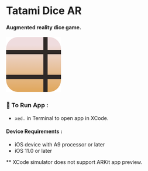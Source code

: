# Tatami Dice AR

#### Augmented reality dice game.

<img src="Tatami/Assets.xcassets/Tatami_App_Icon.imageset/Tatami_App_Icon.png" alt="Tatami AR App Icon" width="150" height="150"/>

### **🎲 To Run App :** 
- `xed.` in Terminal to open app in XCode.

#### **Device Requirements :**

- iOS device with A9 processor or later
- iOS 11.0 or later

** XCode simulator does not support ARKit app preview.
